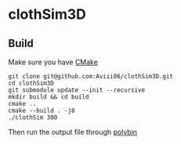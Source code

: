 # clothSim3D
## Build
Make sure you have [CMake](https://cmake.org/)
```
git clone git@github.com:Aviii06/clothSim3D.git
cd clothSim3D
git submodule update --init --recursive
mkdir build && cd build
cmake ..
cmake --build . -j8
./clothSim 300
```

Then run the output file through [polybin](https://github.com/Aviii06/polybin)
